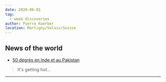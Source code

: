 ```yaml
---
date: 2020-06-01
tag: 
  - week-discoveries
author: Pierre Koerber
location: Martigny/Valais/Suisse
---
```


## News of the world

- [50 degrés en Inde et au Pakistan](https://www.meteosuisse.admin.ch/home.subpage.html/fr/data/blogs/2020/5/50-degres-en-inde-et-au-pakistan.html)

> It's getting hot...

---